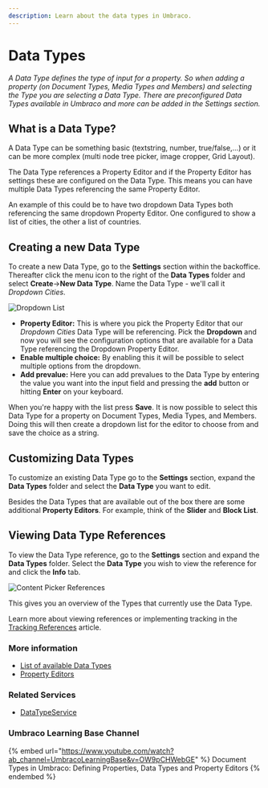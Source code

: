 ```yaml
---
description: Learn about the data types in Umbraco.
---
```


# Data Types

_A Data Type defines the type of input for a property. So when adding a property (on Document Types, Media Types and Members) and selecting the Type you are selecting a Data Type. There are preconfigured Data Types available in Umbraco and more can be added in the Settings section._

## What is a Data Type?

A Data Type can be something basic (textstring, number, true/false,...) or it can be more complex (multi node tree picker, image cropper, Grid Layout).

The Data Type references a Property Editor and if the Property Editor has settings these are configured on the Data Type. This means you can have multiple Data Types referencing the same Property Editor.

An example of this could be to have two dropdown Data Types both referencing the same dropdown Property Editor. One configured to show a list of cities, the other a list of countries.

## Creating a new Data Type

To create a new Data Type, go to the **Settings** section within the backoffice. Thereafter click the menu icon to the right of the **Data Types** folder and select **Create**->**New Data Type**. Name the Data Type - we'll call it _Dropdown Cities_.

![Dropdown List](images/creating-a-data-type-v10.png)

* **Property Editor:** This is where you pick the Property Editor that our _Dropdown Cities_ Data Type will be referencing. Pick the **Dropdown** and now you will see the configuration options that are available for a Data Type referencing the Dropdown Property Editor.
* **Enable multiple choice:** By enabling this it will be possible to select multiple options from the dropdown.
* **Add prevalue:** Here you can add prevalues to the Data Type by entering the value you want into the input field and pressing the **add** button or hitting **Enter** on your keyboard.

When you're happy with the list press **Save**. It is now possible to select this Data Type for a property on Document Types, Media Types, and Members. Doing this will then create a dropdown list for the editor to choose from and save the choice as a string.

## Customizing Data Types

To customize an existing Data Type go to the **Settings** section, expand the **Data Types** folder and select the **Data Type** you want to edit.

Besides the Data Types that are available out of the box there are some additional **Property Editors**. For example, think of the **Slider** and **Block List**.

## Viewing Data Type References

To view the Data Type reference, go to the **Settings** section and expand the **Data Types** folder. Select the **Data Type** you wish to view the reference for and click the **Info** tab.

![Content Picker References](images/viewing-data-type-reference.png)

This gives you an overview of the Types that currently use the Data Type.

Learn more about viewing references or implementing tracking in the [Tracking References](../../../extending/property-editors/tracking.md) article.

### More information

* [List of available Data Types](default-data-types.md)
* [Property Editors](../../backoffice/property-editors/)

### Related Services

* [DataTypeService](../../../reference/management/services/datatypeservice.md)

### Umbraco Learning Base Channel

{% embed url="https://www.youtube.com/watch?ab_channel=UmbracoLearningBase&v=OW9pCHWebGE" %}
Document Types in Umbraco: Defining Properties, Data Types and Property Editors
{% endembed %}
